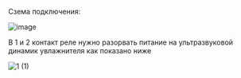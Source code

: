 Сзема подключения:


![image](https://github.com/user-attachments/assets/17488b49-b213-48f0-9719-9811b3e67891)


В 1 и 2 контакт реле нужно разорвать питание на ультразвуковой динамик увлажнителя как показано ниже 


![1 (1)](https://github.com/user-attachments/assets/1e949bee-fd39-4e4e-9a2e-bafc937c7eca)
